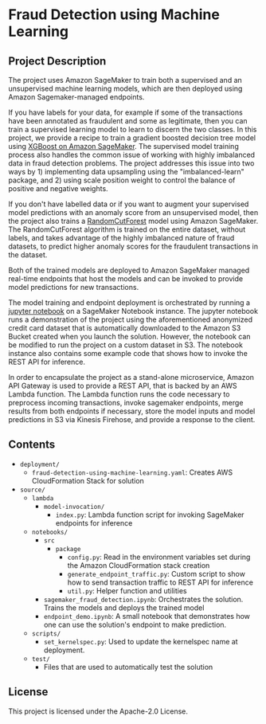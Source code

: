 # Fraud Detection using Machine Learning


## Project Description
The project uses Amazon SageMaker to train both a supervised and an unsupervised machine learning models, which are then deployed using Amazon Sagemaker-managed endpoints.

If you have labels for your data, for example if some of the transactions have been annotated as fraudulent and some as legitimate, then you can train a supervised learning model to learn to discern the two classes. In this project, we provide a recipe to train a gradient boosted decision tree model using [XGBoost on Amazon SageMaker](https://docs.aws.amazon.com/sagemaker/latest/dg/xgboost.html). The supervised model training process also handles the common issue of working with highly imbalanced data in fraud detection problems. The project addresses this issue into two ways by 1) implementing data upsampling using the "imbalanced-learn" package, and 2) using scale position weight to control the balance of positive and negative weights.

If you don't have labelled data or if you want to augment your supervised model predictions with an anomaly score from an unsupervised model, then the project also trains a [RandomCutForest](https://docs.aws.amazon.com/sagemaker/latest/dg/randomcutforest.html) model using Amazon SageMaker. The RandomCutForest algorithm is trained on the entire dataset, without labels, and takes advantage of the highly imbalanced nature of fraud datasets, to predict higher anomaly scores for the fraudulent transactions in the dataset.

Both of the trained models are deployed to Amazon SageMaker managed real-time endpoints that host the models and can be invoked to provide model predictions for new transactions.

The model training and endpoint deployment is orchestrated by running a [jupyter notebook](source/notebooks/sagemaker_fraud_detection.ipynb) on a SageMaker Notebook instance. The jupyter notebook runs a demonstration of the project using the aforementioned anonymized credit card dataset that is automatically downloaded to the Amazon S3 Bucket created when you launch the solution. However, the notebook can be modified to run the project on a custom dataset in S3. The notebook instance also contains some example code that shows how to invoke the REST API for inference.

In order to encapsulate the project as a stand-alone microservice, Amazon API Gateway is used to provide a REST API, that is backed by an AWS Lambda function. The Lambda function runs the code necessary to preprocess incoming transactions, invoke sagemaker endpoints, merge results from both endpoints if necessary, store the model inputs and model predictions in S3 via Kinesis Firehose, and provide a response to the client.



## Contents

* `deployment/`
  * `fraud-detection-using-machine-learning.yaml`: Creates AWS CloudFormation Stack for solution
* `source/`
  * `lambda`
    * `model-invocation/`
      * `index.py`: Lambda function script for invoking SageMaker endpoints for inference
  * `notebooks/`
    * `src`
      * `package`
        * `config.py`: Read in the environment variables set during the Amazon CloudFormation stack creation
        * `generate_endpoint_traffic.py`: Custom script to show how to send transaction traffic to REST API for inference
        * `util.py`: Helper function and utilities
    * `sagemaker_fraud_detection.ipynb`: Orchestrates the solution. Trains the models and deploys the trained model
    * `endpoint_demo.ipynb`: A small notebook that demonstrates how one can use the solution's endpoint to make prediction.
  * `scripts/`
    * `set_kernelspec.py`: Used to update the kernelspec name at deployment.
  * `test/`
    * Files that are used to automatically test the solution


## License

This project is licensed under the Apache-2.0 License.


